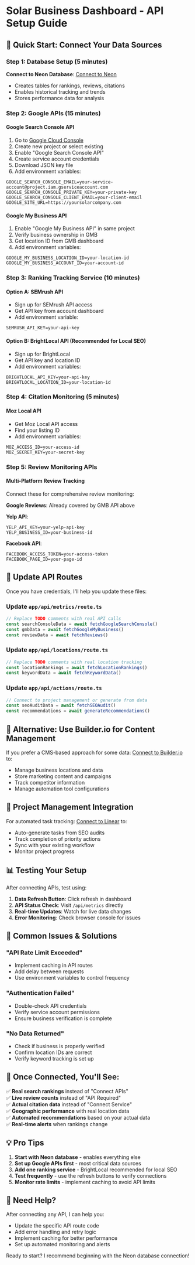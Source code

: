 # Solar Business Dashboard - API Setup Guide

## 🔧 Quick Start: Connect Your Data Sources

### Step 1: Database Setup (5 minutes)
**Connect to Neon Database**: [Connect to Neon](#open-mcp-popover)
- Creates tables for rankings, reviews, citations
- Enables historical tracking and trends
- Stores performance data for analysis

### Step 2: Google APIs (15 minutes)

#### Google Search Console API
1. Go to [Google Cloud Console](https://console.cloud.google.com/)
2. Create new project or select existing
3. Enable "Google Search Console API"
4. Create service account credentials
5. Download JSON key file
6. Add environment variables:
```env
GOOGLE_SEARCH_CONSOLE_EMAIL=your-service-account@project.iam.gserviceaccount.com
GOOGLE_SEARCH_CONSOLE_PRIVATE_KEY=your-private-key
GOOGLE_SEARCH_CONSOLE_CLIENT_EMAIL=your-client-email
GOOGLE_SITE_URL=https://yoursolarcompany.com
```

#### Google My Business API
1. Enable "Google My Business API" in same project
2. Verify business ownership in GMB
3. Get location ID from GMB dashboard
4. Add environment variables:
```env
GOOGLE_MY_BUSINESS_LOCATION_ID=your-location-id
GOOGLE_MY_BUSINESS_ACCOUNT_ID=your-account-id
```

### Step 3: Ranking Tracking Service (10 minutes)

#### Option A: SEMrush API
- Sign up for SEMrush API access
- Get API key from account dashboard
- Add environment variable:
```env
SEMRUSH_API_KEY=your-api-key
```

#### Option B: BrightLocal API (Recommended for Local SEO)
- Sign up for BrightLocal
- Get API key and location ID
- Add environment variables:
```env
BRIGHTLOCAL_API_KEY=your-api-key
BRIGHTLOCAL_LOCATION_ID=your-location-id
```

### Step 4: Citation Monitoring (5 minutes)

#### Moz Local API
- Get Moz Local API access
- Find your listing ID
- Add environment variables:
```env
MOZ_ACCESS_ID=your-access-id
MOZ_SECRET_KEY=your-secret-key
```

### Step 5: Review Monitoring APIs

#### Multi-Platform Review Tracking
Connect these for comprehensive review monitoring:

**Google Reviews**: Already covered by GMB API above

**Yelp API**:
```env
YELP_API_KEY=your-yelp-api-key
YELP_BUSINESS_ID=your-business-id
```

**Facebook API**:
```env
FACEBOOK_ACCESS_TOKEN=your-access-token
FACEBOOK_PAGE_ID=your-page-id
```

## 🔄 Update API Routes

Once you have credentials, I'll help you update these files:

### Update `app/api/metrics/route.ts`
```typescript
// Replace TODO comments with real API calls
const searchConsoleData = await fetchGoogleSearchConsole()
const gmbData = await fetchGoogleMyBusiness()
const reviewData = await fetchReviews()
```

### Update `app/api/locations/route.ts`
```typescript
// Replace TODO comments with real location tracking
const locationRankings = await fetchLocationRankings()
const keywordData = await fetchKeywordData()
```

### Update `app/api/actions/route.ts`
```typescript
// Connect to project management or generate from data
const seoAuditData = await fetchSEOAudit()
const recommendations = await generateRecommendations()
```

## 🎯 Alternative: Use Builder.io for Content Management

If you prefer a CMS-based approach for some data:
[Connect to Builder.io](#open-mcp-popover) to:
- Manage business locations and data
- Store marketing content and campaigns
- Track competitor information
- Manage automation tool configurations

## 🔗 Project Management Integration

For automated task tracking:
[Connect to Linear](#open-mcp-popover) to:
- Auto-generate tasks from SEO audits
- Track completion of priority actions
- Sync with your existing workflow
- Monitor project progress

## 📊 Testing Your Setup

After connecting APIs, test using:
1. **Data Refresh Button**: Click refresh in dashboard
2. **API Status Check**: Visit `/api/metrics` directly
3. **Real-time Updates**: Watch for live data changes
4. **Error Monitoring**: Check browser console for issues

## 🚨 Common Issues & Solutions

### "API Rate Limit Exceeded"
- Implement caching in API routes
- Add delay between requests
- Use environment variables to control frequency

### "Authentication Failed"
- Double-check API credentials
- Verify service account permissions
- Ensure business verification is complete

### "No Data Returned"
- Check if business is properly verified
- Confirm location IDs are correct
- Verify keyword tracking is set up

## 🎉 Once Connected, You'll See:

✅ **Real search rankings** instead of "Connect APIs"  
✅ **Live review counts** instead of "API Required"  
✅ **Actual citation data** instead of "Connect Service"  
✅ **Geographic performance** with real location data  
✅ **Automated recommendations** based on your actual data  
✅ **Real-time alerts** when rankings change  

## 💡 Pro Tips

1. **Start with Neon database** - enables everything else
2. **Set up Google APIs first** - most critical data sources
3. **Add one ranking service** - BrightLocal recommended for local SEO
4. **Test frequently** - use the refresh buttons to verify connections
5. **Monitor rate limits** - implement caching to avoid API limits

## 🔄 Need Help?

After connecting any API, I can help you:
- Update the specific API route code
- Add error handling and retry logic
- Implement caching for better performance
- Set up automated monitoring and alerts

Ready to start? I recommend beginning with the Neon database connection!
